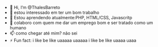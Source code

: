 - 👋 Hi, I’m @ThalesBarreto
- 👀 estou interessado em ter um bom trabalho
- 🌱 Estou aprendendo atualmente:PHP, HTML/CSS, Javascritp
- 💞️ colaboro com quem me dar um emprego bom e ser tratado como um humano
- 📫 como chegar até mim? não sei
- ⚡ Fun fact: i like be like uaaaaa uaaaaa i like be like uaaaa uaaa

<!---
ThalesBarreto/ThalesBarreto is a ✨ special ✨ repository because its `README.md` (this file) appears on your GitHub profile.
You can click the Preview link to take a look at your changes.
--->
